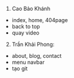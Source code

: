 1. Cao Bảo Khánh 
- index, home, 404page
- back to top
- quay video
2. Trần Khải Phong: 
- about, blog, contact
- menu navbar
- tạo git
